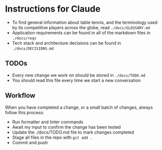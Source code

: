 # Instructions for Claude

- To find general information about table tennis, and the terminology used by its competitive players across the globe, read `./docs/GLOSSARY.md`
- Application requirements can be found in all of the markdown files in `./docs/reqs`
- Tech stack and architecture decisions can be found in `./docs/DECISIONS.md`

## TODOs
- Every new change we work on should be stored in `./docs/TODO.md`
- You should read this file every time we start a new conversation

## Workflow
When you have completed a change, or a small batch of changes, always follow this process:
- Run formatter and linter commands
- Await my input to confirm the change has been tested
- Update the ./docs/TODO.md file to mark changes completed
- Stage all files in the repo with `git add .`
- Commit and push

